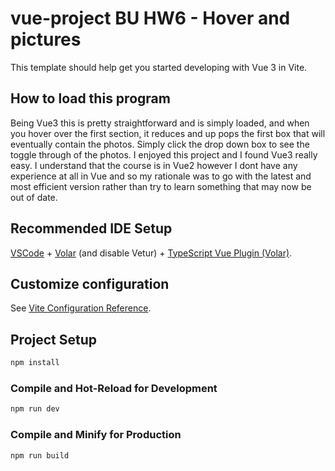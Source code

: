 # vue-project BU HW6 - Hover and pictures 

This template should help get you started developing with Vue 3 in Vite.

## How to load this program ##
Being Vue3 this is pretty straightforward and is simply loaded, and when you hover over the first section, it reduces and up pops the first box that will eventually contain the photos.  Simply click the drop down box to see the toggle through of the photos. 
I enjoyed this project and I found Vue3 really easy.  I understand that the course is in Vue2 however I dont have any experience at all in Vue and so my rationale was to go with the latest and most efficient version rather than try to learn something that may now be out of date. 

## Recommended IDE Setup

[VSCode](https://code.visualstudio.com/) + [Volar](https://marketplace.visualstudio.com/items?itemName=Vue.volar) (and disable Vetur) + [TypeScript Vue Plugin (Volar)](https://marketplace.visualstudio.com/items?itemName=Vue.vscode-typescript-vue-plugin).

## Customize configuration

See [Vite Configuration Reference](https://vitejs.dev/config/).

## Project Setup

```sh
npm install
```

### Compile and Hot-Reload for Development

```sh
npm run dev
```

### Compile and Minify for Production

```sh
npm run build
```
